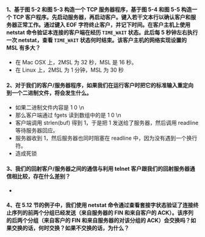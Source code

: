 #### 1、基于图 5-2 和图 5-3 构造一个 TCP 服务器程序，基于图 5-4 和图 5-5 构造一个 TCP 客户程序。先启动服务器，再启动客户。键入若干文本行以确认客户和服务器正常工作。通过键入 EOF 字符终止客户，并记下时间。在客户主机上使用 netstat 命令验证本连接的客户端在经历 `TIME_WAIT` 状态。此后每 5 秒钟左右执行一次 netstat，查看 `TIME_WAIT` 状态何时结束。该客户主机的网络实现设置的 MSL 有多大？

   * 在 Mac OSX 上，2MSL 为 32 秒，MSL 是 16 秒。
   * 在 Linux 上，2MSL 为 1 分钟，MSL 为 30 秒

#### 2、对于我们的客户/服务器程序，如果我们在运行客户时把它的标准输入重定向到一个二进制文件，将会发生什么。
   
   * 如果二进制文件内容是 1 0 \n
   * 那么客户端通过 fgets 读到数组中的是 1 0 \n
   * 客户端调用 strlen(buf) 得到 1，于是把 1 发送给了服务器，然后调用 readline 等待服务器回应。
   * 服务器收到 1，然后服务器也同时阻塞在 readline 中，因为没有遇到一个换行符。
   * 造成死锁

#### 3、我们的回射客户/服务器之间的通信与利用 telnet 客户跟我们的回射服务器通信相比较，存在什么差别？

   * 


#### 4、在 5.12 节的例子中，我们使用 netstat 命令通过查看套接字状态验证了连接终止序列的前两个分组已经发送（来自服务器的 FIN 和来自客户的 ACK）。该序列的后两个分组（来自客户的 FIN 和来自服务器的对该分组的 ACK）会交换吗？如果交换的话，何时交换？如果不交换的话，为什么？

